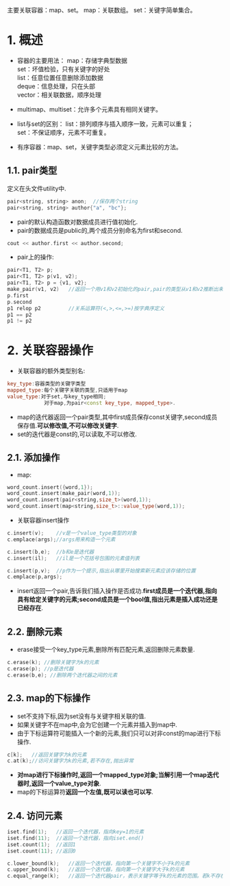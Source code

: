主要关联容器：map、set。
map：关联数组。
set：关键字简单集合。
# 1. 概述
- 容器的主要用法：
map：存储字典型数据  
set：坏值检验，只有关键字的好处  
list：任意位置任意删除添加数据  
deque：信息处理，只在头部  
vector：相关联数据，顺序处理  

- multimap、multiset：允许多个元素具有相同关键字。  

- list与set的区别：
    list：排列顺序与插入顺序一致，元素可以重复；  
    set：不保证顺序，元素不可重复。  
- 有序容器：map、set，关键字类型必须定义元素比较的方法。

## 1.1. pair类型
定义在头文件utility中.
```C++
pair<string, string> anon;  //保存两个string
pair<string, string> author{"a", "bc"};
```
- pair的默认构造函数对数据成员进行值初始化.
- pair的数据成员是public的,两个成员分别命名为first和second.

```C++
cout << author.first << author.second;
```
- pair上的操作:
```C++
pair<T1, T2> p;
pair<T1, T2> p(v1, v2);
pair<T1, T2> p = {v1, v2};
make_pair(v1, v2)   //返回一个用v1和v2初始化的pair,pair的类型从v1和v2推断出来.
p.first
p.second
p1 relop p2         //关系运算符(<,>,<=,>=)按字典序定义
p1 == p2
p1 != p2
```
# 2. 关联容器操作
- 关联容器的额外类型别名:
```C++
key_type:容器类型的关键字类型
mapped_type:每个关键字关联的类型,只适用于map
value_type:对于set,与key_type相同;
            对于map,为pair<const key_type, mapped_type>.
```
- map的迭代器返回一个pair类型,其中first成员保存const关键字,second成员保存值.**可以修改值,不可以修改关键字**.
- set的迭代器是const的,可以读取,不可以修改.

## 2.1. 添加操作
- map:
```C++
word_count.insert({word,1});
word_count.insert(make_pair(word,1));
word_count.insert(pair<string,size_t>(word,1));
word_count.insert(map<string,size_t>::value_type(word,1));
```
- 关联容器insert操作
```C++
c.insert(v);    //v是一个value_type类型的对象
c.emplace(args);//args用来构造一个元素

c.insert(b,e);  //b和e是迭代器
c.insert(il);   //il是一个花括号包围的元素值列表

c.insert(p,v);  //p作为一个提示,指出从哪里开始搜索新元素应该存储的位置
c.emplace(p,args);
```
- insert返回一个pair,告诉我们插入操作是否成功.**first成员是一个迭代器,指向具有给定关键字的元素;second成员是一个bool值,指出元素是插入成功还是已经存在**.

## 2.2. 删除元素
- erase接受一个key_type元素,删除所有匹配元素,返回删除元素数量.
```C++
c.erase(k); //删除关键字为k的元素
c.erase(p); //p是迭代器
c.erase(b,e); //删除两个迭代器之间的元素
```

## 2.3. map的下标操作
- set不支持下标,因为set没有与关键字相关联的值.
- 如果关键字不在map中,会为它创建一个元素并插入到map中.
- 由于下标运算符可能插入一个新的元素,我们只可以对非const的map进行下标操作.
```C++
c[k];   //返回关键字为k的元素
c.at(k);//访问关键字为k的元素,若不存在,抛出异常
```
- **对map进行下标操作时,返回一个mapped_type对象;当解引用一个map迭代器时,返回一个value_type对象**.
- map的下标运算符**返回一个左值,既可以读也可以写**.

## 2.4. 访问元素
```C++
iset.find(1);   //返回一个迭代器，指向key=1的元素
iset.find(11);  //返回一个迭代器，指向iset.end()
iset.count(1);  //返回1
iset.count(11); //返回0

c.lower_bound(k);   //返回一个迭代器，指向第一个关键字不小于k的元素
c.upper_bound(k);   //返回一个迭代器，指向第一个关键字大于k的元素
c.equal_range(k);   //返回一个迭代器pair，表示关键字等于k的元素的范围。若k不存在，两个成员均等于c.end()
```
